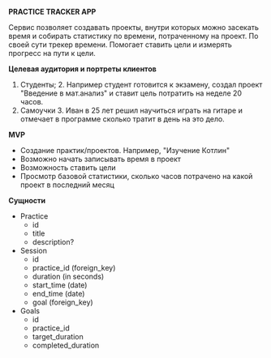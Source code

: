 **PRACTICE TRACKER APP**

Сервис позволяет создавать проекты, внутри которых можно засекать время и собирать статистику по времени, потраченному на проект.
По своей сути трекер времени. Помогает ставить цели и измерять прогресс на пути к цели.


**Целевая аудитория и портреты клиентов** 

1. Студенты;
   2. Например студент готовится к экзамену, создал проект "Введение в мат.анализ" и ставит цель потратить на неделе 20 часов.
2. Самоучки
   3. Иван в 25 лет решил научиться играть на гитаре и отмечает в программе сколько тратит в день на это дело.

**MVP**

* Создание практик/проектов. Например, "Изучение Котлин"
* Возможно начать записывать время в проект
* Возможность ставить цели
* Просмотр базовой статистики, сколько часов потрачено на какой проект в последний месяц


**Сущности** 

* Practice
  * id
  * title
  * description?
* Session
  * id
  * practice_id (foreign_key)
  * duration (in seconds)
  * start_time (date)
  * end_time (date)
  * goal (foreign_key)
* Goals
  * id
  * practice_id
  * target_duration
  * completed_duration